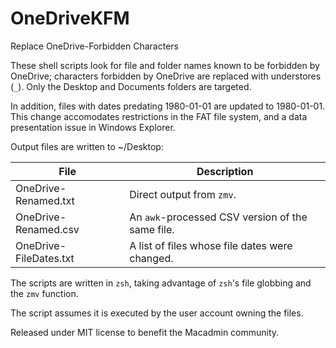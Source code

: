 # OneDriveKFM
Replace OneDrive-Forbidden Characters

These shell scripts look for file and folder names known to be forbidden by OneDrive; characters forbidden by OneDrive are replaced with understores (`_`). Only the Desktop and Documents folders are targeted.  

In addition, files with dates predating 1980-01-01 are updated to 1980-01-01.  This change accomodates restrictions in the FAT file system, and a data presentation issue in Windows Explorer.

Output files are written to ~/Desktop:

| File | Description |
|---|---|
| OneDrive-Renamed.txt | Direct output from `zmv`. |
| OneDrive-Renamed.csv | An `awk`-processed CSV version of the same file. |
| OneDrive-FileDates.txt | A list of files whose file dates were changed. |

The scripts are written in `zsh`, taking advantage of `zsh`'s file globbing and the `zmv` function.

The script assumes it is executed by the user account owning the files.

Released under MIT license to benefit the Macadmin community.

